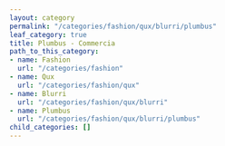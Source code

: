 ```yaml
---
layout: category
permalink: "/categories/fashion/qux/blurri/plumbus"
leaf_category: true
title: Plumbus - Commercia
path_to_this_category:
- name: Fashion
  url: "/categories/fashion"
- name: Qux
  url: "/categories/fashion/qux"
- name: Blurri
  url: "/categories/fashion/qux/blurri"
- name: Plumbus
  url: "/categories/fashion/qux/blurri/plumbus"
child_categories: []
---
```


